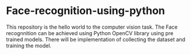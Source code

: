 # Face-recognition-using-python

This repository is the hello world to the computer vision task. The Face recognnition can be achieved using Python OpenCV library using pre trained models. There will be implementation of collecting the dataset and training the model.
